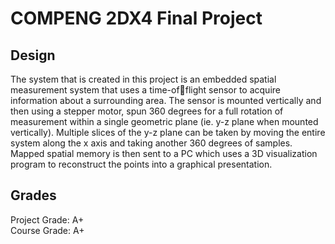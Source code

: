 # COMPENG 2DX4 Final Project
## Design
The system that is created in this project is an embedded spatial measurement system that uses a time-offlight sensor to acquire information about a surrounding area. The sensor is mounted vertically and then 
using a stepper motor, spun 360 degrees for a full rotation of measurement within a single geometric 
plane (ie. y-z plane when mounted vertically). Multiple slices of the y-z plane can be taken by moving the 
entire system along the x axis and taking another 360 degrees of samples. Mapped spatial memory is then 
sent to a PC which uses a 3D visualization program to reconstruct the points into a graphical presentation.
## Grades
Project Grade: A+  
Course Grade: A+